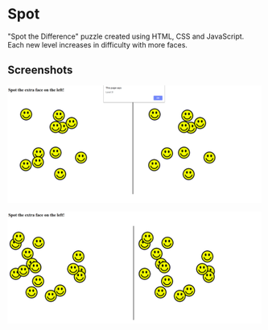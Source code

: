 # Spot 
"Spot the Difference" puzzle created using HTML, CSS and JavaScript. 
Each new level increases in difficulty with more faces. 



## Screenshots
![](week3/matching_game/images/spot.png)

![](week3/matching_game/images/spot2.png)

